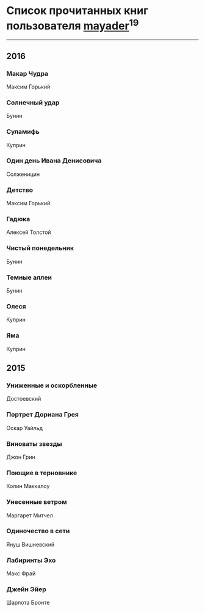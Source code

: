 # Список прочитанных книг пользователя [mayader](http://vk.com/id112380184)<sup>19</sup>
---

## 2016



### Макар Чудра
Максим Горький


### Солнечный удар
Бунин


### Суламифь
Куприн


### Один день Ивана Денисовича
Солженицин


### Детство
Максим Горький


### Гадюка
Алексей Толстой


### Чистый понедельник
Бунин


### Темные аллеи
Бунин


### Олеся
Куприн


### Яма
Куприн



## 2015

### Униженные и оскорбленные
Достоевский


### Портрет Дориана Грея
Оскар Уайльд


### Виноваты звезды
Джон Грин


### Поющие в терновнике
Колин Маккалоу


### Унесенные ветром
Маргарет Митчел


### Одиночество в сети
Януш Вишневский


### Лабиринты Эхо
Макс Фрай


### Джейн Эйер
Шарлота Бронте




